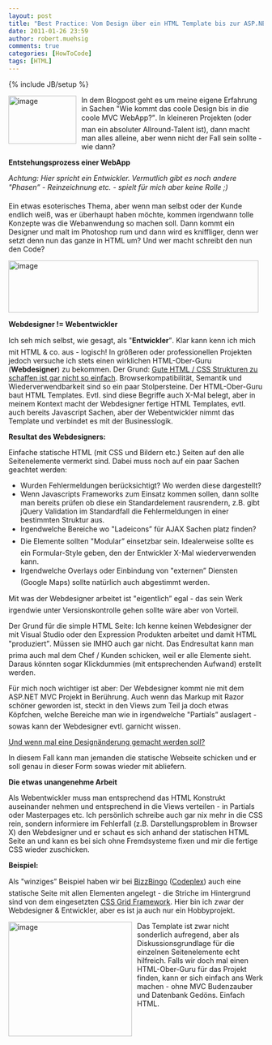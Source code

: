 ```yaml
---
layout: post
title: "Best Practice: Vom Design über ein HTML Template bis zur ASP.NET MVC Anwendung"
date: 2011-01-26 23:59
author: robert.muehsig
comments: true
categories: [HowToCode]
tags: [HTML]
---
```

{% include JB/setup %}
<p><a href="{{BASE_PATH}}/assets/wp-images/image1172.png"><img style="border-bottom: 0px; border-left: 0px; margin: 0px 10px 0px 0px; display: inline; border-top: 0px; border-right: 0px" title="image" border="0" alt="image" align="left" src="{{BASE_PATH}}/assets/wp-images/image_thumb354.png" width="134" height="95" /></a> </p>  <p>In dem Blogpost geht es um meine eigene Erfahrung in Sachen "Wie kommt das coole Design bis in die coole MVC WebApp?”. In kleineren Projekten (oder man ein absoluter Allround-Talent ist), dann macht man alles alleine, aber wenn nicht der Fall sein sollte - wie dann?</p>  <p><strong>Entstehungsprozess einer WebApp</strong></p>  <p><em>Achtung: Hier spricht ein Entwickler. Vermutlich gibt es noch andere "Phasen” - Reinzeichnung etc. - spielt für mich aber keine Rolle ;) </em></p>  <p>Ein etwas esoterisches Thema, aber wenn man selbst oder der Kunde endlich weiß, was er überhaupt haben möchte, kommen irgendwann tolle Konzepte was die Webanwendung so machen soll. Dann kommt ein Designer und malt im Photoshop rum und dann wird es kniffliger, denn wer setzt denn nun das ganze in HTML um? Und wer macht schreibt den nun den Code? </p>  <p><a href="{{BASE_PATH}}/assets/wp-images/image1173.png"><img style="border-bottom: 0px; border-left: 0px; display: inline; border-top: 0px; border-right: 0px" title="image" border="0" alt="image" src="{{BASE_PATH}}/assets/wp-images/image_thumb355.png" width="494" height="103" /></a> </p>  <p><strong>Webdesigner != Webentwickler</strong></p>  <p>Ich seh mich selbst, wie gesagt, als "<strong>Entwickler</strong>”. Klar kann kenn ich mich mit HTML &amp; co. aus - logisch! In größeren oder professionellen Projekten jedoch versuche ich stets einen wirklichen HTML-Ober-Guru (<strong>Webdesigner</strong>) zu bekommen. Der Grund: <u>Gute HTML / CSS Strukturen zu schaffen ist gar nicht so einfach</u>. Browserkompatibilität, Semantik und Wiederverwendbarkeit sind so ein paar Stolpersteine. Der HTML-Ober-Guru baut HTML Templates. Evtl. sind diese Begriffe auch X-Mal belegt, aber in meinem Kontext macht der Webdesigner fertige HTML Templates, evtl. auch bereits Javascript Sachen, aber der Webentwickler nimmt das Template und verbindet es mit der Businesslogik.</p>  <p><strong>Resultat des Webdesigners:</strong></p>  <p>Einfache statische HTML (mit CSS und Bildern etc.) Seiten auf den alle Seitenelemente vermerkt sind. Dabei muss noch auf ein paar Sachen geachtet werden:</p>  <ul>   <li>Wurden Fehlermeldungen berücksichtigt? Wo werden diese dargestellt? </li>    <li>Wenn Javascripts Frameworks zum Einsatz kommen sollen, dann sollte man bereits prüfen ob diese ein Standardelement rausrendern, z.B. gibt jQuery Validation im Standardfall die Fehlermeldungen in einer bestimmten Struktur aus. </li>    <li>Irgendwelche Bereiche wo "Ladeicons” für AJAX Sachen platz finden?</li>    <li>Die Elemente sollten "Modular” einsetzbar sein. Idealerweise sollte es ein Formular-Style geben, den der Entwickler X-Mal wiederverwenden kann. </li>    <li>Irgendwelche Overlays oder Einbindung von "externen” Diensten (Google Maps) sollte natürlich auch abgestimmt werden.</li> </ul>  <p>Mit was der Webdesigner arbeitet ist "eigentlich” egal - das sein Werk irgendwie unter Versionskontrolle gehen sollte wäre aber von Vorteil. </p>  <p>Der Grund für die simple HTML Seite: Ich kenne keinen Webdesigner der mit Visual Studio oder den Expression Produkten arbeitet und damit HTML "produziert”. Müssen sie IMHO auch gar nicht. Das Endresultat kann man prima auch mal dem Chef / Kunden schicken, weil er alle Elemente sieht. Daraus könnten sogar Klickdummies (mit entsprechenden Aufwand) erstellt werden. </p>  <p>Für mich noch wichtiger ist aber: Der Webdesigner kommt nie mit dem ASP.NET MVC Projekt in Berührung. Auch wenn das Markup mit Razor schöner geworden ist, steckt in den Views zum Teil ja doch etwas Köpfchen, welche Bereiche man wie in irgendwelche "Partials” auslagert - sowas kann der Webdesigner evtl. garnicht wissen.</p>  <p><u>Und wenn mal eine Designänderung gemacht werden soll?</u></p>  <p>In diesem Fall kann man jemanden die statische Webseite schicken und er soll genau in dieser Form sowas wieder mit abliefern.</p>  <p><strong>Die etwas unangenehme Arbeit</strong></p>  <p>Als Webentwickler muss man entsprechend das HTML Konstrukt auseinander nehmen und entsprechend in die Views verteilen - in Partials oder Masterpages etc. Ich persönlich schreibe auch gar nix mehr in die CSS rein, sondern informiere im Fehlerfall (z.B. Darstellungsproblem in Browser X) den Webdesigner und er schaut es sich anhand der statischen HTML Seite an und kann es bei sich ohne Fremdsysteme fixen und mir die fertige CSS wieder zuschicken. </p>  <p><strong>Beispiel:</strong></p>  <p>Als "winziges” Beispiel haben wir bei <a href="http://www.bizzbingo.de/">BizzBingo</a> (<a href="http://businessbingo.codeplex.com/">Codeplex</a>) auch eine statische Seite mit allen Elementen angelegt - die Striche im Hintergrund sind von dem eingesetzten <a href="http://www.frontendmatters.com/projects/fem-css-framework/">CSS Grid Framework</a>. Hier bin ich zwar der Webdesigner &amp; Entwickler, aber es ist ja auch nur ein Hobbyprojekt.</p>  <p><a href="{{BASE_PATH}}/assets/wp-images/image1174.png"><img style="border-bottom: 0px; border-left: 0px; margin: 0px 10px 0px 0px; display: inline; border-top: 0px; border-right: 0px" title="image" border="0" alt="image" align="left" src="{{BASE_PATH}}/assets/wp-images/image_thumb356.png" width="244" height="226" /></a> </p>  <p>Das Template ist zwar nicht sonderlich aufregend, aber als Diskussionsgrundlage für die einzelnen Seitenelemente echt hilfreich. Falls wir doch mal einen HTML-Ober-Guru für das Projekt finden, kann er sich einfach ans Werk machen - ohne MVC Budenzauber und Datenbank Gedöns. Einfach HTML.</p>
